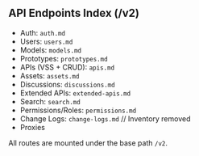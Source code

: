 ## API Endpoints Index (/v2)

- Auth: `auth.md`
- Users: `users.md`
- Models: `models.md`
- Prototypes: `prototypes.md`
- APIs (VSS + CRUD): `apis.md`
- Assets: `assets.md`
- Discussions: `discussions.md`
- Extended APIs: `extended-apis.md`
- Search: `search.md`
- Permissions/Roles: `permissions.md`
- Change Logs: `change-logs.md`
// Inventory removed
- Proxies

All routes are mounted under the base path `/v2`.
